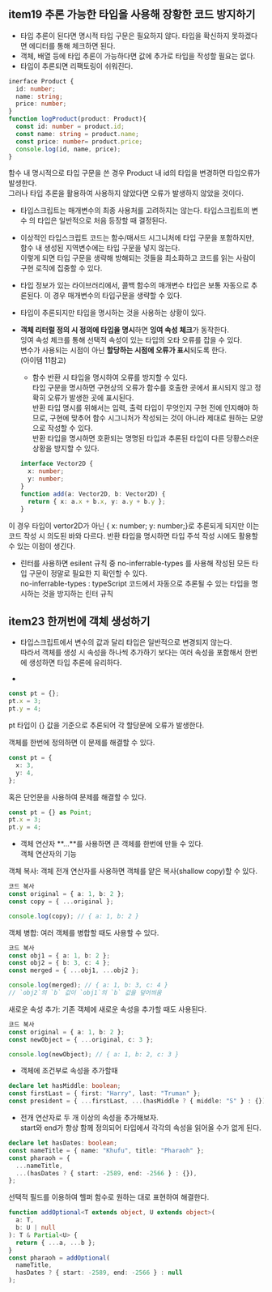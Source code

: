 ## item19 추론 가능한 타입을 사용해 장황한 코드 방지하기

- 타입 추론이 된다면 명시적 타입 구문은 필요하지 않다. 타입을 확신하지 못하겠다면 에디터를 통해 체크하면 된다.
- 객체, 배열 등에 타입 추론이 가능하다면 값에 추가로 타입을 작성할 필요는 없다.
- 타입이 추론되면 리팩토링이 쉬워진다.

```typescript
inerface Product {
  id: number;
  name: string;
  price: number;
}
function logProduct(product: Product){
  const id: number = product.id;
  const name: string = product.name;
  const price: number= product.price;
  console.log(id, name, price);
}
```

함수 내 명시적으로 타입 구문을 쓴 경우 Product 내 id의 타입을 변경하면 타입오류가 발생한다.  
그러나 타입 추론을 활용하여 사용하지 않았다면 오류가 발생하지 않았을 것이다.

- 타입스크립트는 매개변수의 최종 사용처를 고려하지는 않는다. 타입스크립트의 변수 의 타입은 일반적으로 처음 등장할 때 결정된다.

- 이상적인 타입스크립트 코드는 함수/매서드 시그니처에 타입 구문을 포함하지만,  
  함수 내 생성된 지역변수에는 타입 구문을 넣지 않는다.  
  이렇게 되면 타입 구문을 생략해 방해되는 것들을 최소화하고 코드를 읽는 사람이 구현 로직에 집중할 수 있다.

- 타입 정보가 있는 라이브러리에서, 콜백 함수의 매개변수 타입은 보통 자동으로 추론된다. 이 경우 매개변수의 타입구문을 생략할 수 있다.

- 타입이 추론되지만 타입을 명시하는 것을 사용하는 상황이 있다.
- **객체 리터럴 정의 시 정의에 타입을 명시**하면 **잉여 속성 체크**가 동작한다.  
   잉여 속성 체크를 통해 선택적 속성이 있는 타입의 오타 오류를 잡을 수 있다.  
   변수가 사용되는 시점이 아닌 **할당하는 시점에 오류가 표시**되도록 한다.  
   (아이템 11참고)

  - 함수 반환 시 타입을 명시하여 오류를 방지할 수 있다.  
    타입 구문을 명시하면 구현상의 오류가 함수를 호출한 곳에서 표시되지 않고 정확히 오류가 발생한 곳에 표시된다.  
    반환 타입 명시를 위해서는 입력, 출력 타입이 무엇인지 구현 전에 인지해야 하므로, 구현에 맞추어 함수 시그니처가 작성되는 것이 아니라 제대로 원하는 모양으로 작성할 수 있다.  
    반환 타입을 명시하면 호환되는 명명된 타입과 추론된 타입이 다른 당황스러운 상황을 방지할 수 있다.

  ```typescript
  interface Vector2D {
    x: number;
    y: number;
  }
  function add(a: Vector2D, b: Vector2D) {
    return { x: a.x + b.x, y: a.y + b.y };
  }
  ```

이 경우 타입이 vertor2D가 아닌 { x: number; y: number;}로 추론되게 되지만 이는 코드 작성 시 의도된 바와 다르다.
반환 타입을 명시하면 타입 주석 작성 시에도 활용할 수 있는 이점이 생긴다.

- 린터를 사용하면 esilent 규칙 중 no-inferrable-types 를 사용해 작성된 모든 타입 구문이 정말로 필요한 지 확인할 수 있다.  
  no-inferrable-types : typeScript 코드에서 자동으로 추론될 수 있는 타입을 명시하는 것을 방지하는 린터 규칙

## item23 한꺼번에 객체 생성하기

- 타입스크립트에서 변수의 값과 달리 타입은 일반적으로 변경되지 않는다.  
  따라서 객체를 생성 시 속성을 하나씩 추가하기 보다는 여러 속성을 포함해서 한번에 생성하면 타입 추론에 유리하다.

-

```typescript
const pt = {};
pt.x = 3;
pt.y = 4;
```

pt 타입이 {} 값을 기준으로 추론되어 각 할당문에 오류가 발생한다.

객체를 한번에 정의하면 이 문제를 해결할 수 있다.

```typescript
const pt = {
  x: 3,
  y: 4,
};
```

혹은 단언문을 사용하여 문제를 해결할 수 있다.

```typescript
const pt = {} as Point;
pt.x = 3;
pt.y = 4;
```

- 객체 연산자 **...**를 사용하면 큰 객체를 한번에 만들 수 있다.  
  객체 연산자의 기능

객체 복사: 객체 전개 연산자를 사용하면 객체를 얕은 복사(shallow copy)할 수 있다.

```typescript
코드 복사
const original = { a: 1, b: 2 };
const copy = { ...original };

console.log(copy); // { a: 1, b: 2 }
```

객체 병합: 여러 객체를 병합할 때도 사용할 수 있다.

```typescript
코드 복사
const obj1 = { a: 1, b: 2 };
const obj2 = { b: 3, c: 4 };
const merged = { ...obj1, ...obj2 };

console.log(merged); // { a: 1, b: 3, c: 4 }
// `obj2`의 `b` 값이 `obj1`의 `b` 값을 덮어씌움
```

새로운 속성 추가: 기존 객체에 새로운 속성을 추가할 때도 사용된다.

```typescript
코드 복사
const original = { a: 1, b: 2 };
const newObject = { ...original, c: 3 };

console.log(newObject); // { a: 1, b: 2, c: 3 }

```

- 객체에 조건부로 속성을 추가할때

```typescript
declare let hasMiddle: boolean;
const firstLast = { first: "Harry", last: "Truman" };
const president = { ...firstLast, ...(hasMiddle ? { middle: "S" } : {}) };
```

- 전개 연산자로 두 개 이상의 속성을 추가해보자.  
  start와 end가 항상 함께 정의되어 타입에서 각각의 속성을 읽어올 수가 없게 된다.

```typescript
declare let hasDates: boolean;
const nameTitle = { name: "Khufu", title: "Pharaoh" };
const pharaoh = {
  ...nameTitle,
  ...(hasDates ? { start: -2589, end: -2566 } : {}),
};
```

선택적 필드를 이용하여 헬퍼 함수로 원하는 대로 표현하여 해결한다.

```typescript
function addOptional<T extends object, U extends object>(
  a: T,
  b: U | null
): T & Partial<U> {
  return { ...a, ...b };
}
const pharaoh = addOptional(
  nameTitle,
  hasDates ? { start: -2589, end: -2566 } : null
);
```
